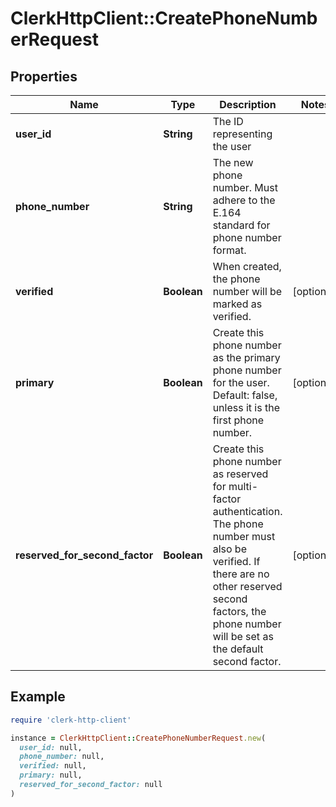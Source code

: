 # ClerkHttpClient::CreatePhoneNumberRequest

## Properties

| Name | Type | Description | Notes |
| ---- | ---- | ----------- | ----- |
| **user_id** | **String** | The ID representing the user |  |
| **phone_number** | **String** | The new phone number. Must adhere to the E.164 standard for phone number format. |  |
| **verified** | **Boolean** | When created, the phone number will be marked as verified. | [optional] |
| **primary** | **Boolean** | Create this phone number as the primary phone number for the user. Default: false, unless it is the first phone number. | [optional] |
| **reserved_for_second_factor** | **Boolean** | Create this phone number as reserved for multi-factor authentication. The phone number must also be verified. If there are no other reserved second factors, the phone number will be set as the default second factor. | [optional] |

## Example

```ruby
require 'clerk-http-client'

instance = ClerkHttpClient::CreatePhoneNumberRequest.new(
  user_id: null,
  phone_number: null,
  verified: null,
  primary: null,
  reserved_for_second_factor: null
)
```

